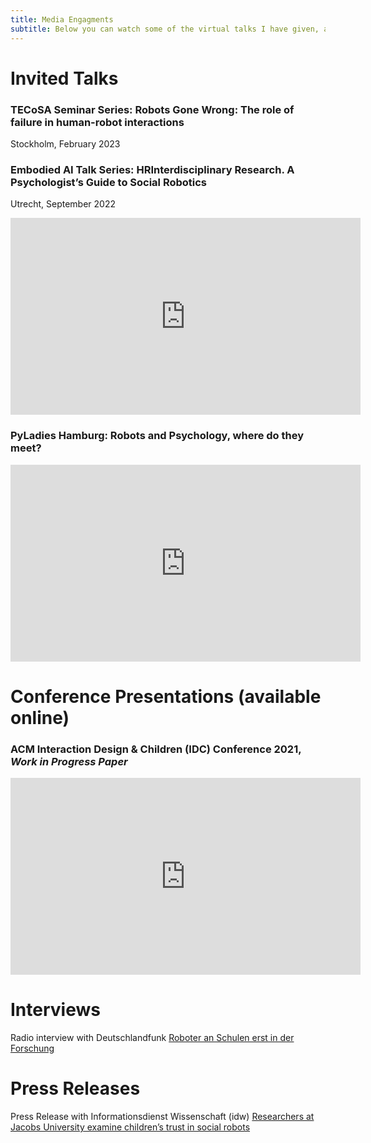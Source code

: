 ```yaml
---
title: Media Engagments
subtitle: Below you can watch some of the virtual talks I have given, as well as other media involvement
---
```


# Invited Talks
### TECoSA Seminar Series: Robots Gone Wrong: The role of failure in human-robot interactions
Stockholm, February 2023


### Embodied AI Talk Series: HRInterdisciplinary Research. A Psychologist’s Guide to Social Robotics
Utrecht, September 2022

<p style="text-align:center;">
<iframe width="560" height="315" src="https://www.youtube.com/embed/lSY4GbcKxLc?start=203" title="YouTube video player" frameborder="0" allow="accelerometer; autoplay; clipboard-write; encrypted-media; gyroscope; picture-in-picture; web-share" allowfullscreen></iframe>
</p>


### PyLadies Hamburg: Robots and Psychology, where do they meet?

<p style="text-align:center;">
<iframe style="float: center" width="560" height="315" src="https://www.youtube.com/embed/AA573F7yBFE?start=195" title="YouTube video player" frameborder="0" allow="accelerometer; autoplay; clipboard-write; encrypted-media; gyroscope; picture-in-picture" allowfullscreen></iframe>
</p>

# Conference Presentations (available online)

### ACM Interaction Design & Children (IDC) Conference 2021, *Work in Progress Paper*

<p style="text-align:center;">
<iframe width="560" height="315" src="https://www.youtube.com/embed/azfNuswcuSQ" title="YouTube video player" frameborder="0" allow="accelerometer; autoplay; clipboard-write; encrypted-media; gyroscope; picture-in-picture" allowfullscreen></iframe>
</p>

# Interviews

Radio interview with Deutschlandfunk <a href="https://www.deutschlandfunk.de/dlf-audio-archiv.2386.de.html?drau:broadcast_id=191">Roboter an Schulen erst in der Forschung</a>

# Press Releases

Press Release with Informationsdienst Wissenschaft (idw) 
<a href="https://idw-online.de/en/news766410">Researchers at Jacobs University examine children’s trust in social robots</a>

